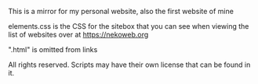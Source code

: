 This is a mirror for my personal website, also the first website of mine

elements.css is the CSS for the sitebox that you can see when viewing the list of websites over at https://nekoweb.org

".html" is omitted from links

All rights reserved. Scripts may have their own license that can be found in it.
